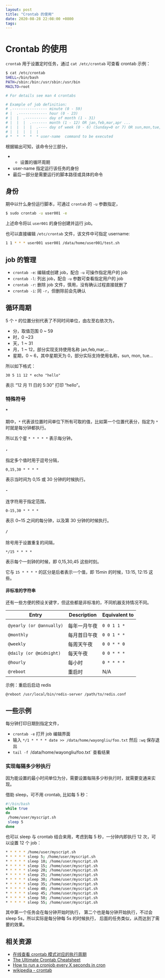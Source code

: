 ```yaml
---
layout: post
title: "Crontab 的使用"
date: 2020-08-28 22:08:00 +0800
tags: 
---
```

    
# Crontab 的使用

`crontab` 用于设置定时任务，通过 `cat /etc/crontab` 可查看 crontab 示例： 

```sh
$ cat /etc/crontab 
SHELL=/bin/bash
PATH=/sbin:/bin:/usr/sbin:/usr/bin
MAILTO=root

# For details see man 4 crontabs

# Example of job definition:
# .---------------- minute (0 - 59)
# |  .------------- hour (0 - 23)
# |  |  .---------- day of month (1 - 31)
# |  |  |  .------- month (1 - 12) OR jan,feb,mar,apr ...
# |  |  |  |  .---- day of week (0 - 6) (Sunday=0 or 7) OR sun,mon,tue,wed,thu,fri,sat
# |  |  |  |  |
# *  *  *  *  * user-name  command to be executed
```

根据输出可知，该命令分三部分，

- * 设置的循环周期
- user-name 指定运行该任务的身份
- 最后一部分是需要运行的脚本路径或具体的命令


## 身份

期中以什么身份运行脚本，可通过 `crontab` 的 `-u` 参数指定，

```sh
$ sudo crontab -u user001 -e
```

上述命令将以 `user001` 的身份创建并运行 job。

也可以直接编辑 `/etc/crontab` 文件，该文件中可指定 username:

```sh
1 1 * * * user001 user001 /data/home/user001/test.sh
```

## job 的管理

- `crontab -e`: 编辑或创建 job，配合 `-u` 可操作指定用户的 job
- `crontab -l`: 列出 job，配合 `-u` 参数可查看指定用户的 job
- `crontab -r`: 删除 job 文件，慎用，没有确认过程直接就删了
- `crontab -i`: 同 `-r`，但删除前会先确认

## 循环周期

5 个 `*` 的位置分别代表了不同时间单位，由左至右依次为，

- 分，取值范围 0 ~ 59
- 时，0 ~23
- 天，1 ~ 31
- 月，1 ~ 12，部分实现支持使用名称 jan,feb,mar,…
- 星期，0 ~ 6，其中星期天为 0，部分实际支持使用名称，sun, mon, tue…

所以如下格式：

```
30 5 11 12 * echo "hello"
```

表示 “12 月 11 日的 5:30” 打印 “hello”。

### 特殊符号

#### `*`

期中，`*` 代表该位置时间单位下所有可取的值，比如第一个位置代表分，指定为 `*` 时就是每分钟都执行。

所以五个星 `* * * * *` 表示每分钟。

#### `,`

指定多个值时用于逗号分隔，

```
0,15,30 * * * *
```

表示当时间为 0,15 或 30 分钟的时候执行。

#### `-`

连字符用于指定范围，

```
0-15,30 * * * *
```

表示 0~15 之间的每分钟，以及第 30 分钟的时候执行。

#### `/`

除号用于设置重复的间隔，

```
*/15 * * * *
```

表示每个一刻钟的时候，即 0,15,30,45 这些时刻。

它与 `15 * * * *` 的区分是后者表示一个值，即 15min 的时候，13:15, 12:15 这些。

#### 非标准的字符串

还有一些方便的预设关键字，但这些都是非标准的，不同机器支持情况不同。

| Entry                    | Description                                                | Equivalent to |
| ------------------------ | ---------------------------------------------------------- | ------------- |
|  |
| `@yearly (or @annually)` | 每年一月午夜                  | `0 0 1 1 *`   |
| `@monthly`               | 每月首日午夜 | `0 0 1 * *`   |
| `@weekly`                | 每周天午夜              | `0 0 * * 0`   |
| `@daily (or @midnight)`  | 每天午夜                                | `0 0 * * *`   |
| `@hourly`                | 每小时              | `0 * * * *`   |
| `@reboot`                | 重启时                                             | N/A           |

示例：重启后启动 redis

```sh
@reboot /usr/local/bin/redis-server /path/to/redis.conf
```

## 一些示例

每分钟打印日期到指定文件，

- `crontab -e` 打开 job 编辑界面
- 输入 `*/1 * * * * date >> /data/home/wayongliu/foo.txt` 然后 `:wq` 保存退出 
- `tail -f `/data/home/wayongliu/foo.txt` 查看结果

### 实现每隔多少秒执行

因为能设置的最小时间单位为分，需要设置每隔多少秒执行时，就需要变通来实现。

借助 sleep，可不用 crontab, 比如每 5 秒：

```sh
#!/bin/bash
while true
do
 /home/user/myscript.sh
 sleep 5
done
```

也可以 sleep 与 crontab 结合来用，考虑到每 5 秒，一分钟内即执行 12 次，可以设置 12 个 job：

```sh
* * * * * /home/user/myscript.sh
* * * * * sleep 5; /home/user/myscript.sh
* * * * * sleep 10; /home/user/myscript.sh
* * * * * sleep 15; /home/user/myscript.sh
* * * * * sleep 20; /home/user/myscript.sh
* * * * * sleep 25; /home/user/myscript.sh
* * * * * sleep 30; /home/user/myscript.sh
* * * * * sleep 35; /home/user/myscript.sh
* * * * * sleep 40; /home/user/myscript.sh
* * * * * sleep 45; /home/user/myscript.sh
* * * * * sleep 50; /home/user/myscript.sh
* * * * * sleep 55; /home/user/myscript.sh
```

其中第一个任务会在每分钟开始时执行，
第二个也是每分钟开始执行，不过会 sleep 5s，所以实际是每分钟每 5s 的时候执行，
后面的任务类似，从而达到了需要的效果。

## 相关资源

- [在线查看 crontab 模式对应的执行周期](https://crontab.guru/)
- [The Ultimate Crontab Cheatsheet](https://www.codementor.io/@akul08/the-ultimate-crontab-cheatsheet-5op0f7o4r)
- [How to run a cronjob every X seconds in cron](http://tech.saigonist.com/b/server/how-run-cronjob-every-x-seconds-cron.html)
- [wikipedia - crontab](https://en.wikipedia.org/wiki/Cron)

    